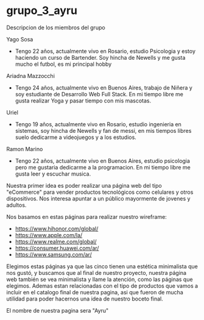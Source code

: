 # grupo_3_ayru

Descripcion de los miembros del grupo 

Yago Sosa

- Tengo 22 años, actualmente vivo en Rosario, estudio Psicologia y estoy haciendo un curso de Bartender. Soy hincha de Newells y me gusta mucho el futbol, es mi principal hobby

Ariadna Mazzocchi

- Tengo 24 años, actualmente vivo en Buenos Aires, trabajo de Niñera y soy estudiante de Desarrollo Web Full Stack. En mi tiempo libre me gusta realizar Yoga y pasar tiempo con mis mascotas.

Uriel

- Tengo 19 años, actualmente vivo en Rosario, estudio ingenieria en sistemas, soy hincha de Newells y fan de messi, en mis tiempos libres suelo dedicarme a videojuegos y a los estudios.

Ramon Marino

- Tengo 22 años, actualmente vivo en Buenos Aires, estudio psicologia pero me gustaria dedicarme a la programacion. En mi tiempo libre me gusta leer y escuchar musica.

Nuestra primer idea es poder realizar una página web del tipo "eCommerce" para vender productos tecnológicos como celulares y otros dispositivos. Nos interesa apuntar a un público mayormente de jovenes y adultos.

Nos basamos en estas páginas para realizar nuestro wireframe: 
- https://www.hihonor.com/global/
- https://www.apple.com/la/
- https://www.realme.com/global/
- https://consumer.huawei.com/ar/
- https://www.samsung.com/ar/

Elegimos estas páginas ya que las cinco tienen una estética minimalista que nos gustó, y buscamos que al final de nuestro proyecto, nuestra página web también se vea minimalista y llame la atención, como las páginas que elegimos. Ademas estan relacionadas con el tipo de productos que vamos a incluir en el catalogo final de nuestra pagina, asi que fueron de mucha utilidad para poder hacernos una idea de nuestro boceto final. 

El nombre de nuestra pagina sera "Ayru" 

